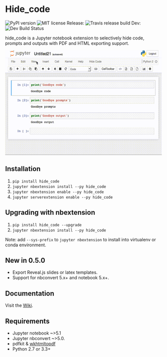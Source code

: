 # Hide_code
![PyPI version](https://badge.fury.io/py/hide_code.svg) ![MIT license](https://img.shields.io/github/license/mashape/apistatus.svg) 
Release: ![Travis release build](https://travis-ci.org/kirbs-/hide_code.svg?branch=master) Dev: ![Dev Build Status](https://travis-ci.org/kirbs-/hide_code.svg?branch=dev)

hide_code is a Jupyter notebook extension to selectively hide code, prompts and outputs with PDF and HTML exporting support. 

![demo](/images/demo.gif)

## Installation
1. `pip install hide_code`
2. `jupyter nbextension install --py hide_code`
3. `jupyter nbextension enable --py hide_code`
4. `jupyter serverextension enable --py hide_code`

## Upgrading with nbextension
1. `pip install hide_code --upgrade`
2. `jupyter nbextension install --py hide_code`

Note: add `--sys-prefix` to `jupyter nbextension` to install into virtualenv or conda environment.

## New in 0.5.0
* Export Reveal.js slides or latex templates.
* Support for nbconvert 5.x+ and notebook 5.x+.

## Documentation
Visit the [Wiki](https://github.com/kirbs-/hide_code/wiki).

## Requirements
* Jupyter notebook ~>5.1
* Jupyter nbconvert ~>5.0.
* pdfkit & [wkhtmltopdf](http://wkhtmltopdf.org/)
* Python 2.7 or 3.3+
